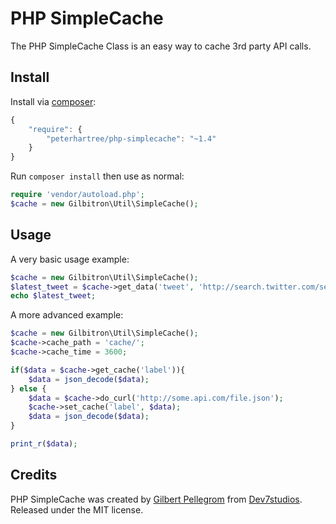# PHP SimpleCache

The PHP SimpleCache Class is an easy way to cache 3rd party API calls.

## Install

Install via [composer](https://getcomposer.org):

```javascript
{
    "require": {
        "peterhartree/php-simplecache": "~1.4"
    }
}
```

Run `composer install` then use as normal:

```php
require 'vendor/autoload.php';
$cache = new Gilbitron\Util\SimpleCache();
```

## Usage

A very basic usage example:

```php
$cache = new Gilbitron\Util\SimpleCache();
$latest_tweet = $cache->get_data('tweet', 'http://search.twitter.com/search.atom?q=from:gilbitron&rpp=1');
echo $latest_tweet;
```

A more advanced example:

```php
$cache = new Gilbitron\Util\SimpleCache();
$cache->cache_path = 'cache/';
$cache->cache_time = 3600;

if($data = $cache->get_cache('label')){
	$data = json_decode($data);
} else {
	$data = $cache->do_curl('http://some.api.com/file.json');
	$cache->set_cache('label', $data);
	$data = json_decode($data);
}

print_r($data);
```

## Credits

PHP SimpleCache was created by [Gilbert Pellegrom](http://gilbert.pellegrom.me) from [Dev7studios](http://dev7studios.com). Released under the MIT license.
